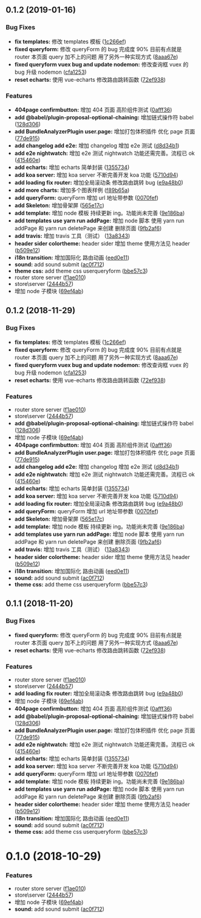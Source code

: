 ## 0.1.2 (2019-01-16)

### Bug Fixes

- **fix templates:** 修改 templates 模板 ([1c266ef](https://github.com/yshysh123/vue-vuex-scaffold/commit/1c266ef))
- **fixed queryform:** 修改 queryForm 的 bug 完成度 90% 目前有点就是 router 本页面 query 加不上的问题 用了另外一种实现方式 ([8aaa67e](https://github.com/yshysh123/vue-vuex-scaffold/commit/8aaa67e))
- **fixed queryform vuex bug and update nodemon:** 修改查询框 vuex 的 bug 升级 nodemon ([cfa1253](https://github.com/yshysh123/vue-vuex-scaffold/commit/cfa1253))
- **reset echarts:** 使用 vue-echarts 修改路由跳转函数 ([72ef938](https://github.com/yshysh123/vue-vuex-scaffold/commit/72ef938))

### Features

- **404page confirmbutton:** 增加 404 页面 高阶组件测试 ([0afff36](https://github.com/yshysh123/vue-vuex-scaffold/commit/0afff36))
- **add @babel/plugin-proposal-optional-chaining:** 增加链式操作符 babel ([128d306](https://github.com/yshysh123/vue-vuex-scaffold/commit/128d306))
- **add BundleAnalyzerPlugin user.page:** 增加打包体积插件 优化 page 页面 ([77de915](https://github.com/yshysh123/vue-vuex-scaffold/commit/77de915))
- **add changelog add e2e:** 增加 changelog 增加 e2e 测试 ([d8d34b1](https://github.com/yshysh123/vue-vuex-scaffold/commit/d8d34b1))
- **add e2e nightwatch:** 增加 e2e 测试 nightwatch 功能还需完善。流程已 ok ([415460e](https://github.com/yshysh123/vue-vuex-scaffold/commit/415460e))
- **add echarts:** 增加 echarts 简单封装 ([1355734](https://github.com/yshysh123/vue-vuex-scaffold/commit/1355734))
- **add koa server:** 增加 koa server 不断完善开发 koa 功能 ([5710d94](https://github.com/yshysh123/vue-vuex-scaffold/commit/5710d94))
- **add loading fix router:** 增加全局滚动条 修改路由跳转 bug ([e9a48b0](https://github.com/yshysh123/vue-vuex-scaffold/commit/e9a48b0))
- **add more charts:** 增加多个图表样例 ([f89b65a](https://github.com/yshysh123/vue-vuex-scaffold/commit/f89b65a))
- **add queryForm:** queryForm 增加 url 地址带参数 ([0070fef](https://github.com/yshysh123/vue-vuex-scaffold/commit/0070fef))
- **add Skeleton:** 增加骨架屏 ([565e17c](https://github.com/yshysh123/vue-vuex-scaffold/commit/565e17c))
- **add template:** 增加 node 模板 持续更新 ing。功能尚未完善 ([9e186ba](https://github.com/yshysh123/vue-vuex-scaffold/commit/9e186ba))
- **add templates use yarn run addPage:** 增加 node 脚本 使用 yarn run addPage 和 yarn run deletePage 来创建 删除页面 ([9fb2af6](https://github.com/yshysh123/vue-vuex-scaffold/commit/9fb2af6))
- **add travis:** 增加 travis 工具（测试） ([13a8343](https://github.com/yshysh123/vue-vuex-scaffold/commit/13a8343))
- **header sider colortheme:** header sider 增加 theme 使用方法见 header ([b509e12](https://github.com/yshysh123/vue-vuex-scaffold/commit/b509e12))
- **i18n transition:** 增加国际化 路由动画 ([eed0e11](https://github.com/yshysh123/vue-vuex-scaffold/commit/eed0e11))
- **sound:** add sound submit ([ac0f712](https://github.com/yshysh123/vue-vuex-scaffold/commit/ac0f712))
- **theme css:** add theme css userqueryform ([bbe57c3](https://github.com/yshysh123/vue-vuex-scaffold/commit/bbe57c3))
- router store server ([f1ae010](https://github.com/yshysh123/vue-vuex-scaffold/commit/f1ae010))
- store\server ([2444b57](https://github.com/yshysh123/vue-vuex-scaffold/commit/2444b57))
- 增加 node 子模块 ([69ef4ab](https://github.com/yshysh123/vue-vuex-scaffold/commit/69ef4ab))

## 0.1.2 (2018-11-29)

### Bug Fixes

- **fix templates:** 修改 templates 模板 ([1c266ef](https://github.com/yshysh123/vue-vuex-scaffold/commit/1c266ef))
- **fixed queryform:** 修改 queryForm 的 bug 完成度 90% 目前有点就是 router 本页面 query 加不上的问题 用了另外一种实现方式 ([8aaa67e](https://github.com/yshysh123/vue-vuex-scaffold/commit/8aaa67e))
- **fixed queryform vuex bug and update nodemon:** 修改查询框 vuex 的 bug 升级 nodemon ([cfa1253](https://github.com/yshysh123/vue-vuex-scaffold/commit/cfa1253))
- **reset echarts:** 使用 vue-echarts 修改路由跳转函数 ([72ef938](https://github.com/yshysh123/vue-vuex-scaffold/commit/72ef938))

### Features

- router store server ([f1ae010](https://github.com/yshysh123/vue-vuex-scaffold/commit/f1ae010))
- store\server ([2444b57](https://github.com/yshysh123/vue-vuex-scaffold/commit/2444b57))
- **add @babel/plugin-proposal-optional-chaining:** 增加链式操作符 babel ([128d306](https://github.com/yshysh123/vue-vuex-scaffold/commit/128d306))
- 增加 node 子模块 ([69ef4ab](https://github.com/yshysh123/vue-vuex-scaffold/commit/69ef4ab))
- **404page confirmbutton:** 增加 404 页面 高阶组件测试 ([0afff36](https://github.com/yshysh123/vue-vuex-scaffold/commit/0afff36))
- **add BundleAnalyzerPlugin user.page:** 增加打包体积插件 优化 page 页面 ([77de915](https://github.com/yshysh123/vue-vuex-scaffold/commit/77de915))
- **add changelog add e2e:** 增加 changelog 增加 e2e 测试 ([d8d34b1](https://github.com/yshysh123/vue-vuex-scaffold/commit/d8d34b1))
- **add e2e nightwatch:** 增加 e2e 测试 nightwatch 功能还需完善。流程已 ok ([415460e](https://github.com/yshysh123/vue-vuex-scaffold/commit/415460e))
- **add echarts:** 增加 echarts 简单封装 ([1355734](https://github.com/yshysh123/vue-vuex-scaffold/commit/1355734))
- **add koa server:** 增加 koa server 不断完善开发 koa 功能 ([5710d94](https://github.com/yshysh123/vue-vuex-scaffold/commit/5710d94))
- **add loading fix router:** 增加全局滚动条 修改路由跳转 bug ([e9a48b0](https://github.com/yshysh123/vue-vuex-scaffold/commit/e9a48b0))
- **add queryForm:** queryForm 增加 url 地址带参数 ([0070fef](https://github.com/yshysh123/vue-vuex-scaffold/commit/0070fef))
- **add Skeleton:** 增加骨架屏 ([565e17c](https://github.com/yshysh123/vue-vuex-scaffold/commit/565e17c))
- **add template:** 增加 node 模板 持续更新 ing。功能尚未完善 ([9e186ba](https://github.com/yshysh123/vue-vuex-scaffold/commit/9e186ba))
- **add templates use yarn run addPage:** 增加 node 脚本 使用 yarn run addPage 和 yarn run deletePage 来创建 删除页面 ([9fb2af6](https://github.com/yshysh123/vue-vuex-scaffold/commit/9fb2af6))
- **add travis:** 增加 travis 工具（测试） ([13a8343](https://github.com/yshysh123/vue-vuex-scaffold/commit/13a8343))
- **header sider colortheme:** header sider 增加 theme 使用方法见 header ([b509e12](https://github.com/yshysh123/vue-vuex-scaffold/commit/b509e12))
- **i18n transition:** 增加国际化 路由动画 ([eed0e11](https://github.com/yshysh123/vue-vuex-scaffold/commit/eed0e11))
- **sound:** add sound submit ([ac0f712](https://github.com/yshysh123/vue-vuex-scaffold/commit/ac0f712))
- **theme css:** add theme css userqueryform ([bbe57c3](https://github.com/yshysh123/vue-vuex-scaffold/commit/bbe57c3))

## 0.1.1 (2018-11-20)

### Bug Fixes

- **fixed queryform:** 修改 queryForm 的 bug 完成度 90% 目前有点就是 router 本页面 query 加不上的问题 用了另外一种实现方式 ([8aaa67e](https://github.com/yshysh123/vue-vuex-scaffold/commit/8aaa67e))
- **reset echarts:** 使用 vue-echarts 修改路由跳转函数 ([72ef938](https://github.com/yshysh123/vue-vuex-scaffold/commit/72ef938))

### Features

- router store server ([f1ae010](https://github.com/yshysh123/vue-vuex-scaffold/commit/f1ae010))
- store\server ([2444b57](https://github.com/yshysh123/vue-vuex-scaffold/commit/2444b57))
- **add loading fix router:** 增加全局滚动条 修改路由跳转 bug ([e9a48b0](https://github.com/yshysh123/vue-vuex-scaffold/commit/e9a48b0))
- 增加 node 子模块 ([69ef4ab](https://github.com/yshysh123/vue-vuex-scaffold/commit/69ef4ab))
- **404page confirmbutton:** 增加 404 页面 高阶组件测试 ([0afff36](https://github.com/yshysh123/vue-vuex-scaffold/commit/0afff36))
- **add @babel/plugin-proposal-optional-chaining:** 增加链式操作符 babel ([128d306](https://github.com/yshysh123/vue-vuex-scaffold/commit/128d306))
- **add BundleAnalyzerPlugin user.page:** 增加打包体积插件 优化 page 页面 ([77de915](https://github.com/yshysh123/vue-vuex-scaffold/commit/77de915))
- **add e2e nightwatch:** 增加 e2e 测试 nightwatch 功能还需完善。流程已 ok ([415460e](https://github.com/yshysh123/vue-vuex-scaffold/commit/415460e))
- **add echarts:** 增加 echarts 简单封装 ([1355734](https://github.com/yshysh123/vue-vuex-scaffold/commit/1355734))
- **add koa server:** 增加 koa server 不断完善开发 koa 功能 ([5710d94](https://github.com/yshysh123/vue-vuex-scaffold/commit/5710d94))
- **add queryForm:** queryForm 增加 url 地址带参数 ([0070fef](https://github.com/yshysh123/vue-vuex-scaffold/commit/0070fef))
- **add template:** 增加 node 模板 持续更新 ing。功能尚未完善 ([9e186ba](https://github.com/yshysh123/vue-vuex-scaffold/commit/9e186ba))
- **add templates use yarn run addPage:** 增加 node 脚本 使用 yarn run addPage 和 yarn run deletePage 来创建 删除页面 ([9fb2af6](https://github.com/yshysh123/vue-vuex-scaffold/commit/9fb2af6))
- **header sider colortheme:** header sider 增加 theme 使用方法见 header ([b509e12](https://github.com/yshysh123/vue-vuex-scaffold/commit/b509e12))
- **i18n transition:** 增加国际化 路由动画 ([eed0e11](https://github.com/yshysh123/vue-vuex-scaffold/commit/eed0e11))
- **sound:** add sound submit ([ac0f712](https://github.com/yshysh123/vue-vuex-scaffold/commit/ac0f712))
- **theme css:** add theme css userqueryform ([bbe57c3](https://github.com/yshysh123/vue-vuex-scaffold/commit/bbe57c3))

<a name="0.1.0"></a>

# 0.1.0 (2018-10-29)

### Features

- router store server ([f1ae010](https://github.com/yshysh123/vue-vuex-scaffold/commit/f1ae010))
- store\server ([2444b57](https://github.com/yshysh123/vue-vuex-scaffold/commit/2444b57))
- 增加 node 子模块 ([69ef4ab](https://github.com/yshysh123/vue-vuex-scaffold/commit/69ef4ab))
- **sound:** add sound submit ([ac0f712](https://github.com/yshysh123/vue-vuex-scaffold/commit/ac0f712))
